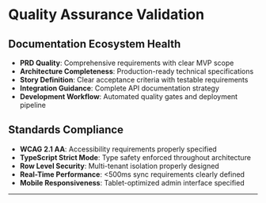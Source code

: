 # Quality Assurance Validation

## Documentation Ecosystem Health
- **PRD Quality**: Comprehensive requirements with clear MVP scope
- **Architecture Completeness**: Production-ready technical specifications
- **Story Definition**: Clear acceptance criteria with testable requirements
- **Integration Guidance**: Complete API documentation strategy
- **Development Workflow**: Automated quality gates and deployment pipeline

## Standards Compliance
- **WCAG 2.1 AA**: Accessibility requirements properly specified
- **TypeScript Strict Mode**: Type safety enforced throughout architecture
- **Row Level Security**: Multi-tenant isolation properly designed
- **Real-Time Performance**: <500ms sync requirements clearly defined
- **Mobile Responsiveness**: Tablet-optimized admin interface specified

---
